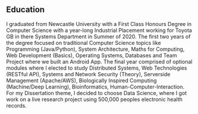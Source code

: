 ## Education
I graduated from Newcastle University with a First Class Honours Degree in Computer Science with a year-long Industrial Placement working for Toyota GB in there Systems Department in Summer of 2020.
The first two years of the degree focused on traditional Computer Science topics like Programming (Java/Python), System Architecture, Maths for Computing, Web Development (Basics), Operating Systems, Databases and Team Project where we built an Android App.
The final year comprised of optional modules where I elected to study Distributed Systems, Web Technologies (RESTful API), Systems and Network Security (Theory), Serverside Management (Apache/AWS), Biologically Inspired Computing (Machine/Deep Learning), Bioinformatics, Human-Computer-Interaction.
For my Dissertation theme, I decided to choose Data Science, where I got work on a live research project using 500,000 peoples electronic health records.
